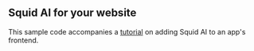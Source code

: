 ## Squid AI for your website

This sample code accompanies a [tutorial](/docs/tutorials/squid-facts-1) on adding Squid AI to an app's frontend.
